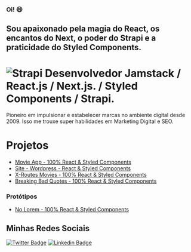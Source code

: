### Oi!  😄

## Sou apaixonado pela magia do React, os encantos do Next, o poder do Strapi e a praticidade do Styled Components.

# ![Strapi](https://i.ibb.co/rvM4H7W/logo-strapi26x26.png) Desenvolvedor Jamstack / React.js / Next.js. / Styled Components / Strapi.

Pioneiro em impulsionar e estabelecer marcas no ambiente digital desde 2009. Isso me trouxe super habilidades em Marketing Digital e SEO.

# Projetos
- [Movie App - 100% React & Styled Components](https://nifty-varahamihira-f9da4d.netlify.app/)
- [Site - Wordpress - React & Styled Components](https://awesome-joliot-d12da0.netlify.app/)
- [X-Routes Movies - 100% React & Styled Components](https://infallible-brattain-0cb0e7.netlify.app/)
- [Breaking Bad Quotes - 100% React & Styled Components ](https://confident-bardeen-c70218.netlify.app/)

### Protótipos
- [No Lorem - 100% React & Styled Components](https://nifty-jennings-475471.netlify.app/)

## Minhas Redes Sociais

[![Twitter Badge](https://img.shields.io/badge/-Twitter-1ca0f1?style=flat-square&labelColor=1ca0f1&logo=twitter&logoColor=white&link=https://twitter.com/redes_sociais)](https://twitter.com/redes_sociais) [![Linkedin Badge](https://img.shields.io/badge/-LinkedIn-blue?style=flat-square&logo=Linkedin&logoColor=white&link=https://www.linkedin.com/in/ricardodepaula/)](https://www.linkedin.com/in/ricardodepaula/)


<!--
**rcapdepaula/rcapdepaula** is a ✨ _special_ ✨ repository because its `README.md` (this file) appears on your GitHub profile.

Here are some ideas to get you started:

- 🔭 I’m currently working on ...
- 🌱 I’m currently learning ...
- 👯 I’m looking to collaborate on ...
- 🤔 I’m looking for help with ...
- 💬 Ask me about ...
- 📫 How to reach me: ...
- 😄 Pronouns: ...
- ⚡ Fun fact: ...
-->
